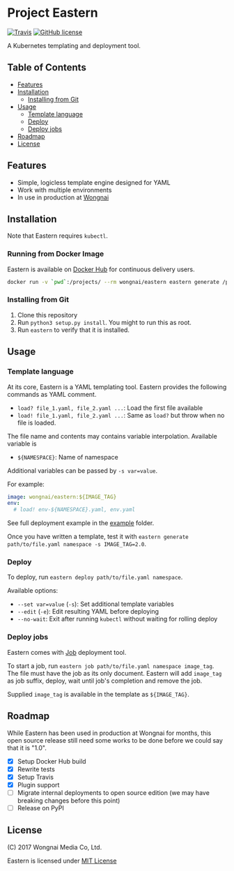 # Project Eastern

[![Travis](https://api.travis-ci.org/wongnai/eastern.svg?branch=master)](https://travis-ci.org/wongnai/eastern)
[![GitHub license](https://img.shields.io/github/license/wongnai/eastern.svg)](https://github.com/wongnai/eastern/blob/master/LICENSE)

A Kubernetes templating and deployment tool.

## Table of Contents

* [Features](#features)
* [Installation](#installation)
  * [Installing from Git](#installing-from-git)
* [Usage](#usage)
  * [Template language](#template-language)
  * [Deploy](#deploy)
  * [Deploy jobs](#deploy-jobs)
* [Roadmap](#roadmap)
* [License](#license)

## Features

* Simple, logicless template engine designed for YAML
* Work with multiple environments
* In use in production at [Wongnai](https://www.wongnai.com)

## Installation

Note that Eastern requires `kubectl`.

### Running from Docker Image

Eastern is available on [Docker Hub](https://hub.docker.com/r/wongnai/eastern/) for continuous delivery users.

```sh
docker run -v `pwd`:/projects/ --rm wongnai/eastern eastern generate /projects/kubernetes.yaml
```

### Installing from Git

1. Clone this repository
2. Run `python3 setup.py install`. You might to run this as root.
3. Run `eastern` to verify that it is installed.

## Usage
### Template language 
At its core, Eastern is a YAML templating tool. Eastern provides the following commands as YAML comment.

- `load? file_1.yaml, file_2.yaml ...`: Load the first file available
- `load! file_1.yaml, file_2.yaml ...`: Same as `load?` but throw when no file is loaded.

The file name and contents may contains variable interpolation. Available variable is

- `${NAMESPACE}`: Name of namespace

Additional variables can be passed by `-s var=value`.

For example:

```yaml
image: wongnai/eastern:${IMAGE_TAG}
env:
  # load! env-${NAMESPACE}.yaml, env.yaml
```

See full deployment example in the [example](example/) folder.

Once you have written a template, test it with `eastern generate path/to/file.yaml namespace -s IMAGE_TAG=2.0`.

### Deploy

To deploy, run `eastern deploy path/to/file.yaml namespace`.

Available options:

- `--set var=value` (`-s`): Set additional template variables
- `--edit` (`-e`): Edit resulting YAML before deploying
- `--no-wait`: Exit after running `kubectl` without waiting for rolling deploy

### Deploy jobs
Eastern comes with [Job](https://kubernetes.io/docs/concepts/workloads/controllers/jobs-run-to-completion/) deployment tool.

To start a job, run `eastern job path/to/file.yaml namespace image_tag`. The file must have the job as its only document. Eastern will add `image_tag` as job suffix, deploy, wait until job's completion and remove the job.

Supplied `image_tag` is available in the template as `${IMAGE_TAG}`.

## Roadmap

While Eastern has been used in production at Wongnai for months, this open source release still need some works to be done before we could say that it is "1.0".

- [X] Setup Docker Hub build
- [X] Rewrite tests
- [X] Setup Travis
- [X] Plugin support
- [ ] Migrate internal deployments to open source edition (we may have breaking changes before this point)
- [ ] Release on PyPI

## License
(C) 2017 Wongnai Media Co, Ltd.

Eastern is licensed under [MIT License](LICENSE)
